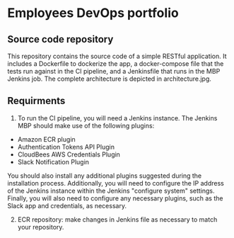 # Employees DevOps portfolio
## Source code repository
This repository contains the source code of a simple RESTful application. It includes a Dockerfile to dockerize the app, a docker-compose file that the tests run against in the CI pipeline, and a Jenkinsfile that runs in the MBP Jenkins job. The complete architecture is depicted in architecture.jpg.

## Requirments
1. To run the CI pipeline, you will need a Jenkins instance. The Jenkins MBP should make use of the following plugins:

- Amazon ECR plugin
- Authentication Tokens API Plugin
- CloudBees AWS Credentials Plugin
- Slack Notification Plugin

You should also install any additional plugins suggested during the installation process. Additionally, you will need to configure the IP address of the Jenkins instance within the Jenkins "configure system" settings. Finally, you will also need to configure any necessary plugins, such as the Slack app and credentials, as necessary.

2. ECR repository: make changes in Jenkins file as necessary to match your repository.
